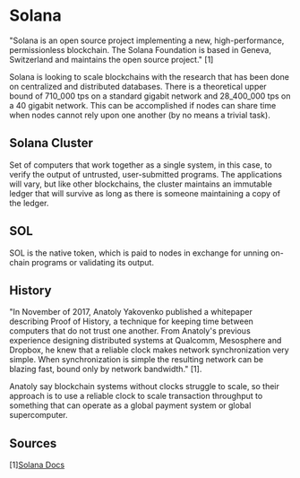 # Solana

"Solana is an open source project implementing a new, high-performance, permissionless blockchain. The Solana Foundation is based in Geneva, Switzerland and maintains the open source project." [1] 

Solana is looking to scale blockchains with the research that has been done on centralized and distributed databases. There is a theoretical upper bound of 710_000 tps on a standard gigabit network and 28_400_000 tps on a 40 gigabit network. This can be accomplished if nodes can share time when nodes cannot rely upon one another (by no means a trivial task).

## Solana Cluster

Set of computers that work together as a single system, in this case, to verify the output of untrusted, user-submitted programs. The applications will vary, but like other blockchains, the cluster maintains an immutable ledger that will survive as long as there is someone maintaining a copy of the ledger.

## SOL

SOL is the native token, which is paid to nodes in exchange for unning on-chain programs or validating its output.

## History

"In November of 2017, Anatoly Yakovenko published a whitepaper describing Proof of History, a technique for keeping time between computers that do not trust one another. From Anatoly's previous experience designing distributed systems at Qualcomm, Mesosphere and Dropbox, he knew that a reliable clock makes network synchronization very simple. When synchronization is simple the resulting network can be blazing fast, bound only by network bandwidth." [1]. 

Anatoly say blockchain systems without clocks struggle to scale, so their approach is to use a reliable clock to scale transaction throughput to something that can operate as a global payment system or global supercomputer.

## Sources

[1][Solana Docs](https://docs.solana.com/)
